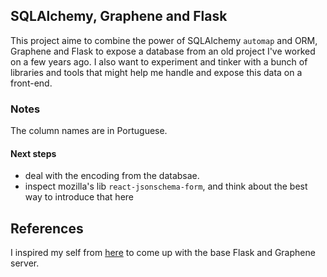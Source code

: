 ## SQLAlchemy, Graphene and Flask

This project aime to combine the power of SQLAlchemy `automap` and ORM, Graphene and Flask to expose a database from an old project I've worked on a few years ago. I also want to experiment and tinker with a bunch of libraries and tools that might help me handle and expose this data on a front-end.

### Notes

The column names are in Portuguese.

#### Next steps

- deal with the encoding from the databsae.
- inspect mozilla's lib `react-jsonschema-form`, and think about the best way to introduce that here

## References

I inspired my self from [here](http://docs.graphene-python.org/projects/sqlalchemy/en/latest/tutorial/) to come up with the base Flask and Graphene server.
